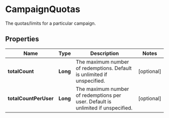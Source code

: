 

# CampaignQuotas

The quotas/limits for a particular campaign.

## Properties

| Name | Type | Description | Notes |
|------------ | ------------- | ------------- | -------------|
|**totalCount** | **Long** | The maximum number of redemptions. Default is unlimited if unspecified.  |  [optional] |
|**totalCountPerUser** | **Long** | The maximum number of redemptions per user. Default is unlimited if unspecified. |  [optional] |



